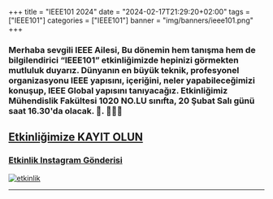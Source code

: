 +++
title = "IEEE101 2024"
date = "2024-02-17T21:29:20+02:00"
tags = ["IEEE101"]
categories = ["IEEE101"]
banner = "img/banners/ieee101.png"
+++

### Merhaba sevgili IEEE Ailesi, Bu dönemin hem tanışma hem de bilgilendirici “IEEE101” etkinliğimizde hepinizi görmekten mutluluk duyarız. Dünyanın en büyük teknik, profesyonel organizasyonu IEEE yapısını, içeriğini, neler yapabileceğimizi konuşup, IEEE Global yapısını tanıyacağız. Etkinliğimiz Mühendislik Fakültesi 1020 NO.LU sınıfta, 20 Şubat Salı günü saat 16.30'da olacak. 🥳. 🥳🎊🎉
## [Etkinliğimize KAYIT OLUN](https://forms.gle/wg8ybqqnUKT9vTYY6)
### [Etkinlik Instagram Gönderisi](https://www.instagram.com/p/C3fGjIiNXI1/)
[![etkinlik](/img/banners/ieee101.png)](https://www.instagram.com/p/C3fGjIiNXI1/)
______

